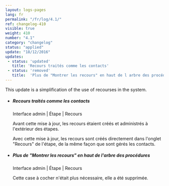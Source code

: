 ```yaml
---
layout: logs-pages
lang: fr
permalink: "/fr/log/4.1/"
ref: changelog-410
visible: true
weight: 410
number: "4.1"
category: "changelog"
status: "applied"
update: "18/12/2016"
updates:
 - status: 'updated'
   title: 'Recours traités comme les contacts'
 - status: 'removed'
   title:  'Plus de "Montrer les recours" en haut de l arbre des procédures'
---
```


<p class="alert alert-warning">This update is a simplification of the use of recourses in the system.</p>
<ul class="list-view">
  <li>
    <h5>Recours traités comme les contacts</h5>
    <p class="meta-data">Interface admin | Étape | Recours</p>
    <p>Avant cette mise à jour, les recours étaient créés et administrés à l'extérieur des étapes.</p>
    <p>Avec cette mise à jour, les recours sont créés directement dans l'onglet "Recours" de l'étape, de la même façon que sont gérés les contacts.</p>
  </li>  
  <li>
    <h5>Plus de "Montrer les recours" en haut de l'arbre des procédures</h5>
    <p class="meta-data">Interface admin | Étape | Recours</p>
    <p>Cette case à cocher n'était plus nécessaire, elle a été supprimée.</p>
  </li>
</ul>
